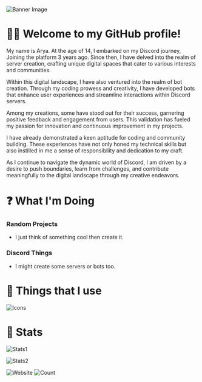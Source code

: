 ![Banner Image](https://media.discordapp.net/attachments/1221456540620423188/1221795261962260530/image_1.png?ex=6613e082&is=66016b82&hm=b4e48e732f8ebfb868d48a494894d7f7bcef85d73036a0670325dfc79fb784b5&=&format=webp&quality=lossless&width=803&height=402)

# 👋🏻 Welcome to my GitHub profile!
My name is Arya. At the age of 14, I embarked on my Discord journey, Joining the platform 3 years ago. Since then, I have delved into the realm of server creation, crafting unique digital spaces that cater to various interests and communities.

Within this digital landscape, I have also ventured into the realm of bot creation. Through my coding prowess and creativity, I have developed bots that enhance user experiences and streamline interactions within Discord servers.

Among my creations, some have stood out for their success, garnering positive feedback and engagement from users. This validation has fueled my passion for innovation and continuous improvement in my projects.

I have already demonstrated a keen aptitude for coding and community building. These experiences have not only honed my technical skills but also instilled in me a sense of responsibility and dedication to my craft.

As I continue to navigate the dynamic world of Discord, I am driven by a desire to push boundaries, learn from challenges, and contribute meaningfully to the digital landscape through my creative endeavors.

# ❓ What I'm Doing

 ### Random Projects
 * I just think of something cool then create it.

### Discord Things
* I might create some servers or bots too.

  

# 🌌 Things that I use
![Icons](https://skillicons.dev/icons?i=html,css,tailwind,js,nextjs,react,express,nodejs,python,vscodium,figma,discord,github,linux)


# 🚀 Stats

![Stats1](https://github-readme-stats.vercel.app/api?username=notarya1000&count_private=true&show_icons=true&title_color=57cdf1&text_color=ffffff&icon_color=57cdf1&border_color=0d1117&bg_color=0d1117)

![Stats2](https://streak-stats.demolab.com/?user=notarya1000&background=0d1117&border=0d1117&stroke=57cdf1&ring=57cdf1&fire=57cdf1&currStreakNum=57cdf1&sideNums=57cdf1&currStreakLabel=57cdf1&sideLabels=57cdf1&dates=ffffff)

![Website](https://img.shields.io/website?url=https%3A%2F%2Fnotarya1000.vercel.app)
![Count](https://komarev.com/ghpvc/?username=notarya1000&color=brightgreen)
